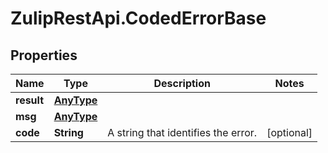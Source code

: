 # ZulipRestApi.CodedErrorBase

## Properties

Name | Type | Description | Notes
------------ | ------------- | ------------- | -------------
**result** | [**AnyType**](.md) |  | 
**msg** | [**AnyType**](.md) |  | 
**code** | **String** | A string that identifies the error.  | [optional] 


